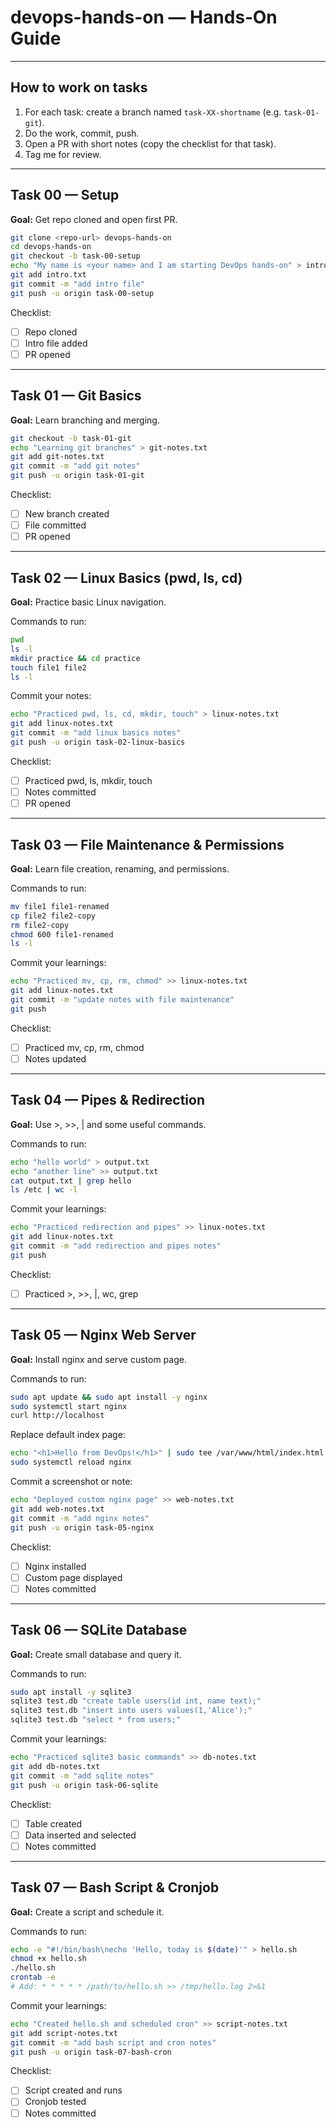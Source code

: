 # devops-hands-on — Hands‑On Guide

---

## How to work on tasks

1. For each task: create a branch named `task-XX-shortname` (e.g. `task-01-git`).
2. Do the work, commit, push.
3. Open a PR with short notes (copy the checklist for that task).
4. Tag me for review.

---

## Task 00 — Setup

**Goal:** Get repo cloned and open first PR.

```bash
git clone <repo-url> devops-hands-on
cd devops-hands-on
git checkout -b task-00-setup
echo "My name is <your name> and I am starting DevOps hands-on" > intro.txt
git add intro.txt
git commit -m "add intro file"
git push -u origin task-00-setup
```

Checklist:

* [ ] Repo cloned
* [ ] Intro file added
* [ ] PR opened

---

## Task 01 — Git Basics

**Goal:** Learn branching and merging.

```bash
git checkout -b task-01-git
echo "Learning git branches" > git-notes.txt
git add git-notes.txt
git commit -m "add git notes"
git push -u origin task-01-git
```

Checklist:

* [ ] New branch created
* [ ] File committed
* [ ] PR opened

---

## Task 02 — Linux Basics (pwd, ls, cd)

**Goal:** Practice basic Linux navigation.

Commands to run:

```bash
pwd
ls -l
mkdir practice && cd practice
touch file1 file2
ls -l
```

Commit your notes:

```bash
echo "Practiced pwd, ls, cd, mkdir, touch" > linux-notes.txt
git add linux-notes.txt
git commit -m "add linux basics notes"
git push -u origin task-02-linux-basics
```

Checklist:

* [ ] Practiced pwd, ls, mkdir, touch
* [ ] Notes committed
* [ ] PR opened

---

## Task 03 — File Maintenance & Permissions

**Goal:** Learn file creation, renaming, and permissions.

Commands to run:

```bash
mv file1 file1-renamed
cp file2 file2-copy
rm file2-copy
chmod 600 file1-renamed
ls -l
```

Commit your learnings:

```bash
echo "Practiced mv, cp, rm, chmod" >> linux-notes.txt
git add linux-notes.txt
git commit -m "update notes with file maintenance"
git push
```

Checklist:

* [ ] Practiced mv, cp, rm, chmod
* [ ] Notes updated

---

## Task 04 — Pipes & Redirection

**Goal:** Use >, >>, | and some useful commands.

Commands to run:

```bash
echo "hello world" > output.txt
echo "another line" >> output.txt
cat output.txt | grep hello
ls /etc | wc -l
```

Commit your learnings:

```bash
echo "Practiced redirection and pipes" >> linux-notes.txt
git add linux-notes.txt
git commit -m "add redirection and pipes notes"
git push
```

Checklist:

* [ ] Practiced >, >>, |, wc, grep

---

## Task 05 — Nginx Web Server

**Goal:** Install nginx and serve custom page.

Commands to run:

```bash
sudo apt update && sudo apt install -y nginx
sudo systemctl start nginx
curl http://localhost
```

Replace default index page:

```bash
echo "<h1>Hello from DevOps!</h1>" | sudo tee /var/www/html/index.html
sudo systemctl reload nginx
```

Commit a screenshot or note:

```bash
echo "Deployed custom nginx page" >> web-notes.txt
git add web-notes.txt
git commit -m "add nginx notes"
git push -u origin task-05-nginx
```

Checklist:

* [ ] Nginx installed
* [ ] Custom page displayed
* [ ] Notes committed

---

## Task 06 — SQLite Database

**Goal:** Create small database and query it.

Commands to run:

```bash
sudo apt install -y sqlite3
sqlite3 test.db "create table users(id int, name text);"
sqlite3 test.db "insert into users values(1,'Alice');"
sqlite3 test.db "select * from users;"
```

Commit your learnings:

```bash
echo "Practiced sqlite3 basic commands" >> db-notes.txt
git add db-notes.txt
git commit -m "add sqlite notes"
git push -u origin task-06-sqlite
```

Checklist:

* [ ] Table created
* [ ] Data inserted and selected
* [ ] Notes committed

---

## Task 07 — Bash Script & Cronjob

**Goal:** Create a script and schedule it.

Commands to run:

```bash
echo -e "#!/bin/bash\necho 'Hello, today is $(date)'" > hello.sh
chmod +x hello.sh
./hello.sh
crontab -e
# Add: * * * * * /path/to/hello.sh >> /tmp/hello.log 2>&1
```

Commit your learnings:

```bash
echo "Created hello.sh and scheduled cron" >> script-notes.txt
git add script-notes.txt
git commit -m "add bash script and cron notes"
git push -u origin task-07-bash-cron
```

Checklist:

* [ ] Script created and runs
* [ ] Cronjob tested
* [ ] Notes committed
